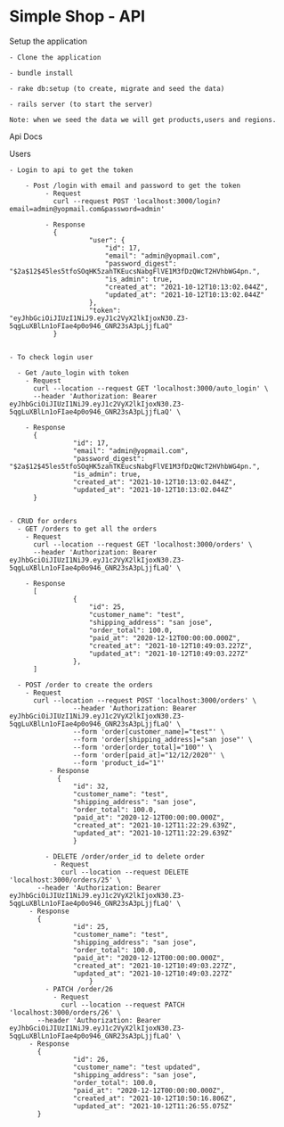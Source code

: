 # Simple Shop - API

Setup the application

	- Clone the application

	- bundle install 

	- rake db:setup (to create, migrate and seed the data)

	- rails server (to start the server)

	Note: when we seed the data we will get products,users and regions.

Api Docs

  Users

    - Login to api to get the token

	    - Post /login with email and password to get the token
		     - Request
		       curl --request POST 'localhost:3000/login?email=admin@yopmail.com&password=admin' 

		     - Response
		       {
					    "user": {
					        "id": 17,
					        "email": "admin@yopmail.com",
					        "password_digest": "$2a$12$45les5tfoSOqHK5zahTKEucsNabgFlVE1M3fDzQWcT2HVhbWG4pn.",
					        "is_admin": true,
					        "created_at": "2021-10-12T10:13:02.044Z",
					        "updated_at": "2021-10-12T10:13:02.044Z"
					    },
					    "token": "eyJhbGciOiJIUzI1NiJ9.eyJ1c2VyX2lkIjoxN30.Z3-5qgLuXBlLn1oFIae4p0o946_GNR23sA3pLjjfLaQ"
		       }
		  
     
    - To check login user  
    
      - Get /auto_login with token
        - Request 
          curl --location --request GET 'localhost:3000/auto_login' \
          --header 'Authorization: Bearer eyJhbGciOiJIUzI1NiJ9.eyJ1c2VyX2lkIjoxN30.Z3-5qgLuXBlLn1oFIae4p0o946_GNR23sA3pLjjfLaQ' \

        - Response
          {
				    "id": 17,
				    "email": "admin@yopmail.com",
				    "password_digest": "$2a$12$45les5tfoSOqHK5zahTKEucsNabgFlVE1M3fDzQWcT2HVhbWG4pn.",
				    "is_admin": true,
				    "created_at": "2021-10-12T10:13:02.044Z",
				    "updated_at": "2021-10-12T10:13:02.044Z"
          }


    - CRUD for orders     
      - GET /orders to get all the orders
        - Request
          curl --location --request GET 'localhost:3000/orders' \
          --header 'Authorization: Bearer eyJhbGciOiJIUzI1NiJ9.eyJ1c2VyX2lkIjoxN30.Z3-5qgLuXBlLn1oFIae4p0o946_GNR23sA3pLjjfLaQ' \

        - Response
          [
				    {
				        "id": 25,
				        "customer_name": "test",
				        "shipping_address": "san jose",
				        "order_total": 100.0,
				        "paid_at": "2020-12-12T00:00:00.000Z",
				        "created_at": "2021-10-12T10:49:03.227Z",
				        "updated_at": "2021-10-12T10:49:03.227Z"
				    },
          ]

      - POST /order to create the orders
        - Request 
          curl --location --request POST 'localhost:3000/orders' \
					--header 'Authorization: Bearer eyJhbGciOiJIUzI1NiJ9.eyJ1c2VyX2lkIjoxN30.Z3-5qgLuXBlLn1oFIae4p0o946_GNR23sA3pLjjfLaQ' \
					--form 'order[customer_name]="test"' \
					--form 'order[shipping_address]="san jose"' \
					--form 'order[order_total]="100"' \
					--form 'order[paid_at]="12/12/2020"' \
					--form 'product_id="1"'   
			  - Response
			    {
				    "id": 32,
				    "customer_name": "test",
				    "shipping_address": "san jose",
				    "order_total": 100.0,
				    "paid_at": "2020-12-12T00:00:00.000Z",
				    "created_at": "2021-10-12T11:22:29.639Z",
				    "updated_at": "2021-10-12T11:22:29.639Z"
					}		

			 - DELETE /order/order_id to delete order
			   - Request 
			     curl --location --request DELETE 'localhost:3000/orders/25' \
           --header 'Authorization: Bearer eyJhbGciOiJIUzI1NiJ9.eyJ1c2VyX2lkIjoxN30.Z3-5qgLuXBlLn1oFIae4p0o946_GNR23sA3pLjjfLaQ' \	
         - Response 
           {
				    "id": 25,
				    "customer_name": "test",
				    "shipping_address": "san jose",
				    "order_total": 100.0,
				    "paid_at": "2020-12-12T00:00:00.000Z",
				    "created_at": "2021-10-12T10:49:03.227Z",
				    "updated_at": "2021-10-12T10:49:03.227Z"
						} 	
			 - PATCH /order/26
			   - Request
			     curl --location --request PATCH 'localhost:3000/orders/26' \
           --header 'Authorization: Bearer eyJhbGciOiJIUzI1NiJ9.eyJ1c2VyX2lkIjoxN30.Z3-5qgLuXBlLn1oFIae4p0o946_GNR23sA3pLjjfLaQ' \	
         - Response
           {
				    "id": 26,
				    "customer_name": "test updated",
				    "shipping_address": "san jose",
				    "order_total": 100.0,
				    "paid_at": "2020-12-12T00:00:00.000Z",
				    "created_at": "2021-10-12T10:50:16.806Z",
				    "updated_at": "2021-10-12T11:26:55.075Z"
           }
             		





